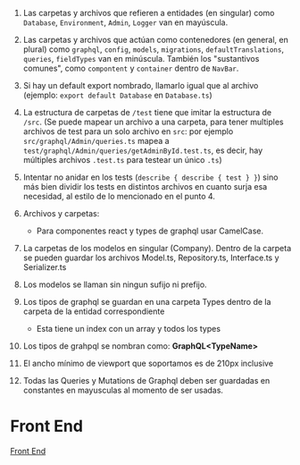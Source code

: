 1) Las carpetas y archivos que refieren a entidades (en singular) como `Database`, `Environment`, `Admin`, `Logger` van en mayúscula.

2) Las carpetas y archivos que actúan como contenedores (en general, en plural) como `graphql`, `config`, `models`, `migrations`, `defaultTranslations`, `queries`, `fieldTypes` van en minúscula. También los "sustantivos comunes", como `compontent` y `container` dentro de `NavBar`.

3) Si hay un default export nombrado, llamarlo igual que al archivo (ejemplo: `export default Database` en `Database.ts`)

4) La estructura de carpetas de `/test` tiene que imitar la estructura de `/src`.
(Se puede mapear un archivo a una carpeta, para tener multiples archivos de test para un solo archivo en `src`: por ejemplo `src/graphql/Admin/queries.ts` mapea a `test/graphql/Admin/queries/getAdminById.test.ts`, es decir, hay múltiples archivos `.test.ts` para testear un único `.ts`)

5) Intentar no anidar en los tests (`describe { describe { test } }`) sino más bien dividir los tests en distintos archivos en cuanto surja esa necesidad, al estilo de lo mencionado en el punto 4.

6) Archivos y carpetas:
    * Para componentes react y types de graphql usar CamelCase.

7) La carpetas de los modelos en singular (Company). Dentro de la carpeta se pueden guardar los 
archivos Model.ts, Repository.ts, Interface.ts y Serializer.ts

8) Los modelos se llaman sin ningun sufijo ni prefijo.

9) Los tipos de graphql se guardan en una carpeta Types dentro de la carpeta de la entidad correspondiente
    * Esta tiene un index con un array y todos los types

10) Los tipos de grahpql se nombran como: **GraphQL&lt;TypeName&gt;**

11) El ancho mínimo de viewport que soportamos es de 210px inclusive

12) Todas las Queries y Mutations de Graphql deben ser guardadas en constantes en mayusculas al momento de ser usadas.

# Front End
[Front End](front_end.md)